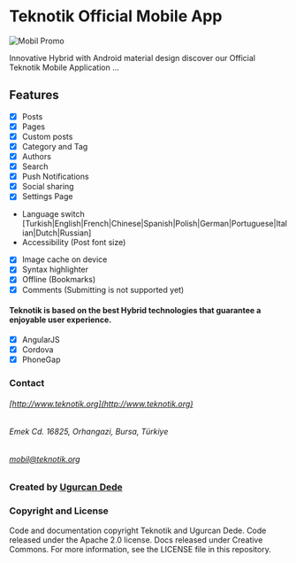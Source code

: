 # Teknotik Official Mobile App

![Mobil Promo](http://teknotik.org/cdn/mobil-promo.jpg)

Innovative Hybrid with Android material design discover our Official Teknotik Mobile Application ...

## Features
- [X] Posts
- [X] Pages
- [X] Custom posts
- [X] Category and Tag
- [X] Authors
- [X] Search
- [X] Push Notifications
- [X] Social sharing
- [X] Settings Page
- Language switch [Turkish|English|French|Chinese|Spanish|Polish|German|Portuguese|Italian|Dutch|Russian]
- Accessibility (Post font size)
- [X] Image cache on device
- [X] Syntax highlighter
- [X] Offline (Bookmarks)
- [X] Comments (Submitting is not supported yet)

#### Teknotik is based on the best Hybrid technologies that guarantee a enjoyable user experience.
- [X] AngularJS
- [X] Cordova
- [X] PhoneGap

### Contact
###### [http://www.teknotik.org](http://www.teknotik.org)
###### Emek Cd. 16825, Orhangazi, Bursa, Türkiye
###### [mobil@teknotik.org](mailto:mobil@teknotik.org)

### Created by [Ugurcan Dede](http://twitter.com/alcholever)

### Copyright and License
Code and documentation copyright Teknotik and Ugurcan Dede. Code released under the Apache 2.0 license. Docs released under Creative Commons. For more information, see the LICENSE file in this repository.
